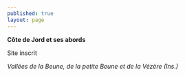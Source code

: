 ```yaml
---
published: true
layout: page
---
```



**Côte de Jord et ses abords**

Site inscrit

_Vallées de la Beune, de la petite Beune et de la Vézère (Ins.)_
